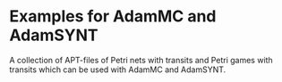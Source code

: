 Examples for AdamMC and AdamSYNT
================================
A collection of APT-files of Petri nets with transits and Petri games with transits which can be used with AdamMC and AdamSYNT. 
